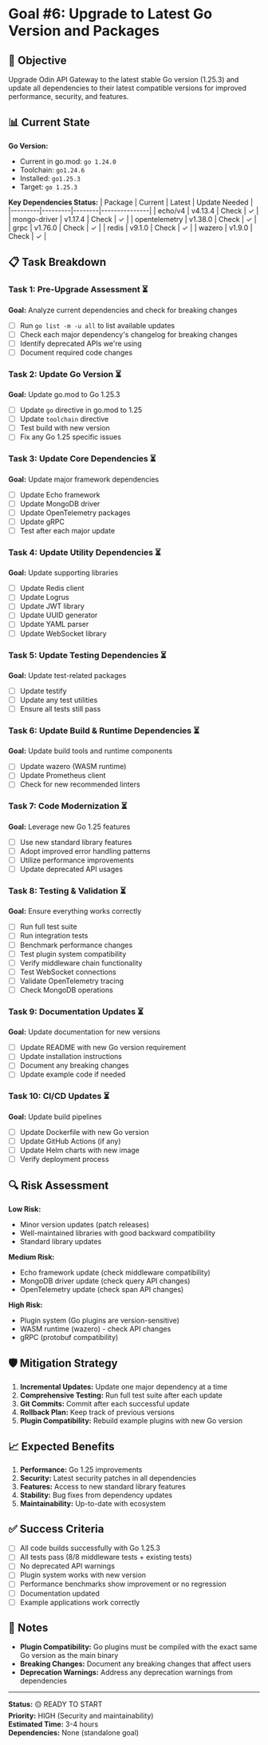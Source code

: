 # Goal #6: Upgrade to Latest Go Version and Packages

## 🎯 Objective
Upgrade Odin API Gateway to the latest stable Go version (1.25.3) and update all dependencies to their latest compatible versions for improved performance, security, and features.

## 📊 Current State

**Go Version:**
- Current in go.mod: `go 1.24.0`
- Toolchain: `go1.24.6`
- Installed: `go1.25.3`
- Target: `go 1.25.3`

**Key Dependencies Status:**
| Package | Current | Latest | Update Needed |
|---------|---------|--------|---------------|
| echo/v4 | v4.13.4 | Check | ✓ |
| mongo-driver | v1.17.4 | Check | ✓ |
| opentelemetry | v1.38.0 | Check | ✓ |
| grpc | v1.76.0 | Check | ✓ |
| redis | v9.1.0 | Check | ✓ |
| wazero | v1.9.0 | Check | ✓ |

## 📋 Task Breakdown

### Task 1: Pre-Upgrade Assessment ⏳
**Goal:** Analyze current dependencies and check for breaking changes
- [ ] Run `go list -m -u all` to list available updates
- [ ] Check each major dependency's changelog for breaking changes
- [ ] Identify deprecated APIs we're using
- [ ] Document required code changes

### Task 2: Update Go Version ⏳
**Goal:** Update go.mod to Go 1.25.3
- [ ] Update `go` directive in go.mod to 1.25
- [ ] Update `toolchain` directive
- [ ] Test build with new version
- [ ] Fix any Go 1.25 specific issues

### Task 3: Update Core Dependencies ⏳
**Goal:** Update major framework dependencies
- [ ] Update Echo framework
- [ ] Update MongoDB driver
- [ ] Update OpenTelemetry packages
- [ ] Update gRPC
- [ ] Test after each major update

### Task 4: Update Utility Dependencies ⏳
**Goal:** Update supporting libraries
- [ ] Update Redis client
- [ ] Update Logrus
- [ ] Update JWT library
- [ ] Update UUID generator
- [ ] Update YAML parser
- [ ] Update WebSocket library

### Task 5: Update Testing Dependencies ⏳
**Goal:** Update test-related packages
- [ ] Update testify
- [ ] Update any test utilities
- [ ] Ensure all tests still pass

### Task 6: Update Build & Runtime Dependencies ⏳
**Goal:** Update build tools and runtime components
- [ ] Update wazero (WASM runtime)
- [ ] Update Prometheus client
- [ ] Check for new recommended linters

### Task 7: Code Modernization ⏳
**Goal:** Leverage new Go 1.25 features
- [ ] Use new standard library features
- [ ] Adopt improved error handling patterns
- [ ] Utilize performance improvements
- [ ] Update deprecated API usages

### Task 8: Testing & Validation ⏳
**Goal:** Ensure everything works correctly
- [ ] Run full test suite
- [ ] Run integration tests
- [ ] Benchmark performance changes
- [ ] Test plugin system compatibility
- [ ] Verify middleware chain functionality
- [ ] Test WebSocket connections
- [ ] Validate OpenTelemetry tracing
- [ ] Check MongoDB operations

### Task 9: Documentation Updates ⏳
**Goal:** Update documentation for new versions
- [ ] Update README with new Go version requirement
- [ ] Update installation instructions
- [ ] Document any breaking changes
- [ ] Update example code if needed

### Task 10: CI/CD Updates ⏳
**Goal:** Update build pipelines
- [ ] Update Dockerfile with new Go version
- [ ] Update GitHub Actions (if any)
- [ ] Update Helm charts with new image
- [ ] Verify deployment process

## 🔍 Risk Assessment

**Low Risk:**
- Minor version updates (patch releases)
- Well-maintained libraries with good backward compatibility
- Standard library updates

**Medium Risk:**
- Echo framework update (check middleware compatibility)
- MongoDB driver update (check query API changes)
- OpenTelemetry update (check span API changes)

**High Risk:**
- Plugin system (Go plugins are version-sensitive)
- WASM runtime (wazero) - check API changes
- gRPC (protobuf compatibility)

## 🛡️ Mitigation Strategy

1. **Incremental Updates:** Update one major dependency at a time
2. **Comprehensive Testing:** Run full test suite after each update
3. **Git Commits:** Commit after each successful update
4. **Rollback Plan:** Keep track of previous versions
5. **Plugin Compatibility:** Rebuild example plugins with new Go version

## 📈 Expected Benefits

1. **Performance:** Go 1.25 improvements
2. **Security:** Latest security patches in all dependencies
3. **Features:** Access to new standard library features
4. **Stability:** Bug fixes from dependency updates
5. **Maintainability:** Up-to-date with ecosystem

## ✅ Success Criteria

- [ ] All code builds successfully with Go 1.25.3
- [ ] All tests pass (8/8 middleware tests + existing tests)
- [ ] No deprecated API warnings
- [ ] Plugin system works with new version
- [ ] Performance benchmarks show improvement or no regression
- [ ] Documentation updated
- [ ] Example applications work correctly

## 📝 Notes

- **Plugin Compatibility:** Go plugins must be compiled with the exact same Go version as the main binary
- **Breaking Changes:** Document any breaking changes that affect users
- **Deprecation Warnings:** Address any deprecation warnings from dependencies

---

**Status:** 🟡 READY TO START  
**Priority:** HIGH (Security and maintainability)  
**Estimated Time:** 3-4 hours  
**Dependencies:** None (standalone goal)
